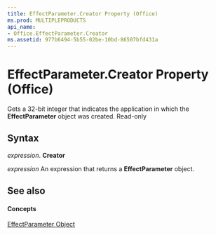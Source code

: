 ```yaml
---
title: EffectParameter.Creator Property (Office)
ms.prod: MULTIPLEPRODUCTS
api_name:
- Office.EffectParameter.Creator
ms.assetid: 977b6494-5b55-02be-10bd-86507bfd431a
---
```



# EffectParameter.Creator Property (Office)

Gets a 32-bit integer that indicates the application in which the  **EffectParameter** object was created. Read-only


## Syntax

 _expression_. **Creator**

 _expression_ An expression that returns a **EffectParameter** object.


## See also


#### Concepts


[EffectParameter Object](effectparameter-object-office.md)

